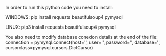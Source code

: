 In order to run this python code you need to install:

WINDOWS:
pip install requests beautifulsoup4 pymysql

LINUX:
pip3 install requests beautifulsoup4 pymysql

You also need to modify database conexion details at the end of the file:
connection = pymysql.connect(host='',
                             user='',
                             password='',
                             database='',
                             cursorclass=pymysql.cursors.DictCursor)
